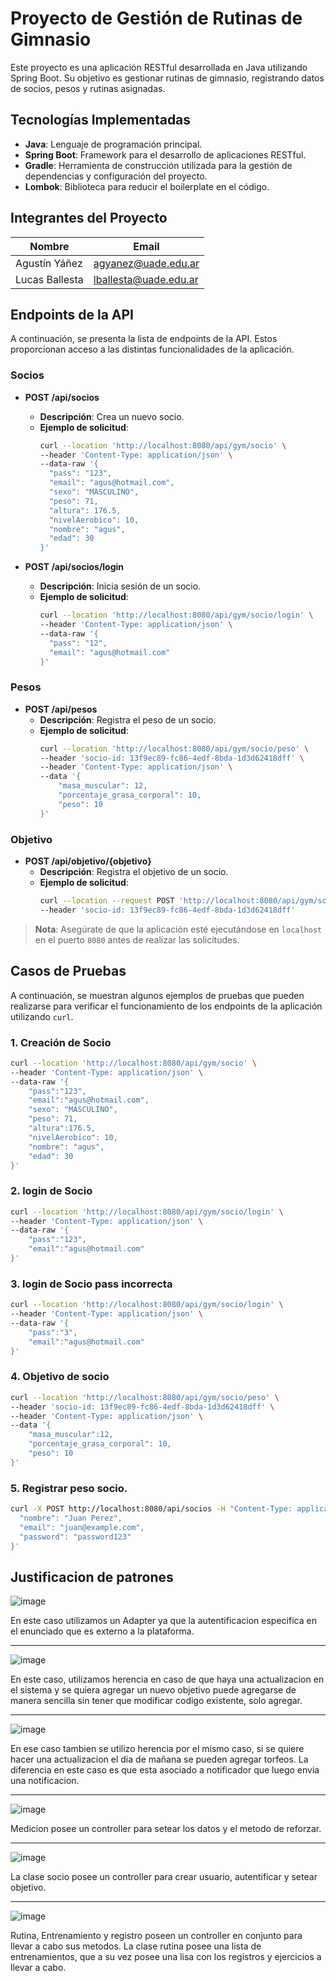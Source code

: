 # Proyecto de Gestión de Rutinas de Gimnasio

Este proyecto es una aplicación RESTful desarrollada en Java utilizando Spring Boot. Su objetivo es gestionar rutinas de gimnasio, registrando datos de socios, pesos y rutinas asignadas.

## Tecnologías Implementadas

- **Java**: Lenguaje de programación principal.
- **Spring Boot**: Framework para el desarrollo de aplicaciones RESTful.
- **Gradle**: Herramienta de construcción utilizada para la gestión de dependencias y configuración del proyecto.
- **Lombok**: Biblioteca para reducir el boilerplate en el código.

## Integrantes del Proyecto

| Nombre           | Email                   |
|------------------|-------------------------|
| Agustín Yáñez    | agyanez@uade.edu.ar     |
| Lucas Ballesta   | lballesta@uade.edu.ar   |

## Endpoints de la API

A continuación, se presenta la lista de endpoints de la API. Estos proporcionan acceso a las distintas funcionalidades de la aplicación.

### Socios

- **POST /api/socios**
  - **Descripción**: Crea un nuevo socio.
  - **Ejemplo de solicitud**:
    ```bash
    curl --location 'http://localhost:8080/api/gym/socio' \
    --header 'Content-Type: application/json' \
    --data-raw '{
      "pass": "123",
      "email": "agus@hotmail.com",
      "sexo": "MASCULINO",
      "peso": 71,
      "altura": 176.5,
      "nivelAerobico": 10,
      "nombre": "agus",
      "edad": 30
    }'
    ```

- **POST /api/socios/login**
  - **Descripción**: Inicia sesión de un socio.
  - **Ejemplo de solicitud**:
    ```bash
    curl --location 'http://localhost:8080/api/gym/socio/login' \
    --header 'Content-Type: application/json' \
    --data-raw '{
      "pass": "12",
      "email": "agus@hotmail.com"
    }'
    ```


### Pesos

- **POST /api/pesos**
  - **Descripción**: Registra el peso de un socio.
  - **Ejemplo de solicitud**:
    ```bash
    curl --location 'http://localhost:8080/api/gym/socio/peso' \
    --header 'socio-id: 13f9ec89-fc86-4edf-8bda-1d3d62418dff' \
    --header 'Content-Type: application/json' \
    --data '{
        "masa_muscular": 12,
        "porcentaje_grasa_corporal": 10,
        "peso": 10
    }'
    ```

### Objetivo

- **POST /api/objetivo/{objetivo}**
  - **Descripción**: Registra el objetivo de un socio.
  - **Ejemplo de solicitud**:
    ```bash
    curl --location --request POST 'http://localhost:8080/api/gym/socio/objetivo/bajarDePeso' \
    --header 'socio-id: 13f9ec89-fc86-4edf-8bda-1d3d62418dff'
    ```


> **Nota**: Asegúrate de que la aplicación esté ejecutándose en `localhost` en el puerto `8080` antes de realizar las solicitudes.

## Casos de Pruebas

A continuación, se muestran algunos ejemplos de pruebas que pueden realizarse para verificar el funcionamiento de los endpoints de la aplicación utilizando `curl`.

### 1. Creación de Socio

```bash
curl --location 'http://localhost:8080/api/gym/socio' \
--header 'Content-Type: application/json' \
--data-raw '{
    "pass":"123",
    "email":"agus@hotmail.com",
    "sexo": "MASCULINO",
    "peso": 71,
    "altura":176.5,
    "nivelAerobico": 10,
    "nombre": "agus",
    "edad": 30
}'
```

### 2. login de Socio

```bash
curl --location 'http://localhost:8080/api/gym/socio/login' \
--header 'Content-Type: application/json' \
--data-raw '{
    "pass":"123",
    "email":"agus@hotmail.com"
}'
```

### 3. login de Socio pass incorrecta

```bash
curl --location 'http://localhost:8080/api/gym/socio/login' \
--header 'Content-Type: application/json' \
--data-raw '{
    "pass":"3",
    "email":"agus@hotmail.com"
}'
```

### 4. Objetivo de socio

```bash
curl --location 'http://localhost:8080/api/gym/socio/peso' \
--header 'socio-id: 13f9ec89-fc86-4edf-8bda-1d3d62418dff' \
--header 'Content-Type: application/json' \
--data '{
    "masa_muscular":12,
    "porcentaje_grasa_corporal": 10,
    "peso": 10
}'
```
### 5. Registrar peso socio.

```bash
curl -X POST http://localhost:8080/api/socios -H "Content-Type: application/json" -d '{
  "nombre": "Juan Perez",
  "email": "juan@example.com",
  "password": "password123"
}'
```

## Justificacion de patrones

![image](https://github.com/user-attachments/assets/4d679cec-b4df-486b-8ae5-bb7f9680931b)

En este caso utilizamos un Adapter ya que la autentificacion especifica en el enunciado que es externo a la plataforma.

-----------------------------------------------------------------------------------------

![image](https://github.com/user-attachments/assets/0cd5bf5f-2861-4bfc-99cd-17752f11417f)

En este caso, utilizamos herencia en caso de que haya una actualizacion en el sistema y se quiera agregar un nuevo objetivo puede agregarse de manera sencilla sin tener que modificar codigo existente, solo agregar.

-----------------------------------------------------------------------------------------

![image](https://github.com/user-attachments/assets/2f1da863-e699-41a4-a25b-a3398fa94715)

En ese caso tambien se utilizo herencia por el mismo caso, si se quiere hacer una actualizacion el dia de mañana se pueden agregar torfeos. La diferencia en este caso es que esta asociado a notificador que luego envia una notificacion.

-----------------------------------------------------------------------------------------

![image](https://github.com/user-attachments/assets/02c3f77a-7935-40fa-bd2d-4c9aad9652ec)

Medicion posee un controller para setear los datos y el metodo de reforzar. 

-----------------------------------------------------------------------------------------

![image](https://github.com/user-attachments/assets/4af936a7-8dc3-4e10-a0a2-ff78077aa78b)

La clase socio posee un controller para crear usuario, autentificar y setear objetivo.

-----------------------------------------------------------------------------------------

![image](https://github.com/user-attachments/assets/a4c324d6-08d8-4499-bbdf-d9fe6f289f69)

Rutina, Entrenamiento y registro poseen un controller en conjunto para llevar a cabo sus metodos.  La clase rutina posee una lista de entrenamientos, que a su vez posee una lisa con los registros y ejercicios a llevar a cabo.





